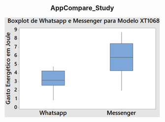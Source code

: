 <h2 align="center"> AppCompare_Study </h2>

<p align="center">
<img src="Grafico10.png"> </img>
</p>
